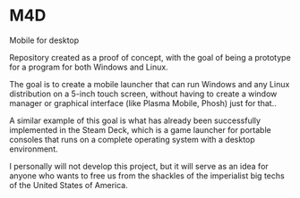 # M4D
Mobile for desktop

Repository created as a proof of concept, with the goal of being a prototype for a program for both Windows and Linux.

The goal is to create a mobile launcher that can run Windows and any Linux distribution on a 5-inch touch screen, without having to create a window manager or graphical interface (like Plasma Mobile, Phosh) just for that..

A similar example of this goal is what has already been successfully implemented in the Steam Deck, which is a game launcher for portable consoles that runs on a complete operating system with a desktop environment.


I personally will not develop this project, but it will serve as an idea for anyone who wants to free us from the shackles of the imperialist big techs of the United States of America.
